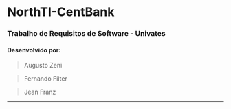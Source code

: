 # NorthTI-CentBank
### Trabalho de Requisitos de Software - Univates
#### Desenvolvido por:
> Augusto Zeni

> Fernando Filter

> Jean Franz

---

